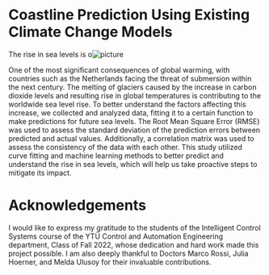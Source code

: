 # Coastline Prediction Using Existing Climate Change Models

The rise in sea levels is o![picture](https://user-images.githubusercontent.com/132692602/236537712-884cb49a-22db-4070-b1ee-89f0b509c6da.png)

One of the most significant consequences of global warming, with countries such as the Netherlands facing the threat of submersion within the next century. The melting of glaciers caused by the increase in carbon dioxide levels and resulting rise in global temperatures is contributing to the worldwide sea level rise. To better understand the factors affecting this increase, we collected and analyzed data, fitting it to a certain function to make predictions for future sea levels. The Root Mean Square Error (RMSE) was used to assess the standard deviation of the prediction errors between predicted and actual values. Additionally, a correlation matrix was used to assess the consistency of the data with each other. This study utilized curve fitting and machine learning methods to better predict and understand the rise in sea levels, which will help us take proactive steps to mitigate its impact.

# Acknowledgements
I would like to express my gratitude to the students of the Intelligent Control Systems course of the YTÜ Control and Automation Engineering department, Class of Fall 2022, whose dedication and hard work made this project possible. I am also deeply thankful to Doctors Marco Rossi, Julia Hoerner, and Melda Ulusoy for their invaluable contributions.
